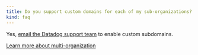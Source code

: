 ```yaml
---
title: Do you support custom domains for each of my sub-organizations?
kind: faq
---
```


Yes, [email the Datadog support team][1] to enable custom subdomains.

[Learn more about multi-organization][2]

[1]: /help/
[2]: /account_management/multi_organization/
